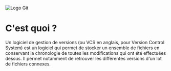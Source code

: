 ![Logo Git](https://upload.wikimedia.org/wikipedia/commons/thumb/e/e0/Git-logo.svg/langfr-512px-Git-logo.svg.png)
# C'est quoi ?

Un logiciel de gestion de versions (ou VCS en anglais, pour Version Control System) est un logiciel qui permet de stocker un ensemble de fichiers en conservant la chronologie de toutes les modifications qui ont été effectuées dessus. Il permet notamment de retrouver les différentes versions d'un lot de fichiers connexes.


